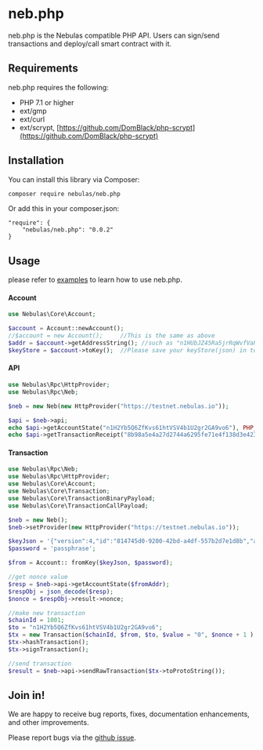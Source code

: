 # neb.php

neb.php is the Nebulas compatible PHP API. 
Users can sign/send transactions and deploy/call smart contract with it.

## Requirements
neb.php requires the following:

- PHP 7.1 or higher
- ext/gmp 
- ext/curl
- ext/scrypt, [https://github.com/DomBlack/php-scrypt](https://github.com/DomBlack/php-scrypt)

## Installation

You can install this library via Composer:
```sh
composer require nebulas/neb.php
```

Or add this in your composer.json:
```jsom
"require": {
    "nebulas/neb.php": "0.0.2"
}
```


## Usage

please refer to [examples](/example) to learn how to use neb.php.

#### Account 

```php
use Nebulas\Core\Account;

$account = Account::newAccount();
//$account = new Account();     //This is the same as above
$addr = $account->getAddressString(); //such as "n1HUbJZ45Ra5jrRqWvfVaRMiBMB3CACGhqc"  
$keyStore = $account->toKey();  //Please save your keyStore(json) in to file and keep it safe

```

#### API

```php
use Nebulas\Rpc\HttpProvider;
use Nebulas\Rpc\Neb;

$neb = new Neb(new HttpProvider("https://testnet.nebulas.io"));

$api = $neb->api;
echo $api->getAccountState("n1H2Yb5Q6ZfKvs61htVSV4b1U2gr2GA9vo6"), PHP_EOL;;
echo $api->getTransactionReceipt("8b98a5e4a27d2744a6295fe71e4f138d3e423ced11c81e201c12ac8379226ad1"), PHP_EOL;
```

#### Transaction

```php
use Nebulas\Rpc\Neb;
use Nebulas\Rpc\HttpProvider;
use Nebulas\Core\Account;
use Nebulas\Core\Transaction;
use Nebulas\Core\TransactionBinaryPayload;
use Nebulas\Core\TransactionCallPayload;

$neb = new Neb();
$neb->setProvider(new HttpProvider("https://testnet.nebulas.io"));

$keyJson = '{"version":4,"id":"814745d0-9200-42bd-a4df-557b2d7e1d8b","address":"n1H2Yb5Q6ZfKvs61htVSV4b1U2gr2GA9vo6","crypto":{"ciphertext":"fb831107ce71ed9064fca0de8d514d7b2ba0aa03aa4fa6302d09fdfdfad23a18","cipherparams":{"iv":"fb65caf32f4dbb2593e36b02c07b8484"},"cipher":"aes-128-ctr","kdf":"scrypt","kdfparams":{"dklen":32,"salt":"dddc4f9b3e2079b5cc65d82d4f9ecf27da6ec86770cb627a19bc76d094bf9472","n":4096,"r":8,"p":1},"mac":"1a66d8e18d10404440d2762c0d59d0ce9e12a4bbdfc03323736a435a0761ee23","machash":"sha3256"}}';
$password = 'passphrase';

$from = Account:: fromKey($keyJson, $password);

//get nonce value
$resp = $neb->api->getAccountState($fromAddr);
$respObj = json_decode($resp);
$nonce = $respObj->result->nonce;

//make new transaction
$chainId = 1001;
$to = "n1H2Yb5Q6ZfKvs61htVSV4b1U2gr2GA9vo6";
$tx = new Transaction($chainId, $from, $to, $value = "0", $nonce + 1 );
$tx->hashTransaction();
$tx->signTransaction();

//send transaction
$result = $neb->api->sendRawTransaction($tx->toProtoString());

```

## Join in!

We are happy to receive bug reports, fixes, documentation enhancements, and other improvements.

Please report bugs via the [github issue](https://github.com/nebulasio/neb.php/issues).





